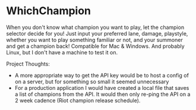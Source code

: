 # WhichChampion

When you don't know what champion you want to play, let the champion selector decide for you! Just input your preferred lane, damage, playstyle, 
whether you want to play something familiar or not, and your summoner and get a champion back! 
Compatible for Mac & Windows. And probably Linux, but I don't have a machine to test it on.


Project Thoughts:
- A more appropriate way to get the API key would be to host a config of on a server, but for something so small it seemed unnecessary
- For a production application I would have created a local file that saves a list of champions from the API. It would then only re-ping the
API on a 2 week cadence (Riot champion release schedule).
